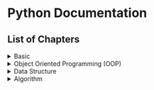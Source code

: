 # Python Documentation
## List of Chapters
<details>
<summary>Basic</summary>

1. [Data types, Values, Variables and Operators](Topics/1.%20Basic/Chapter-1.md)
2. [Branching](Topics/1.%20Basic/Chapter-2.md)
3. [Iteration](Topics/1.%20Basic/Chapter-3.md)
4. [String Functions](Topics/1.%20Basic/Chapter-4.md)
5. [Data Structure I (String, List, Tuple)](Topics/1.%20Basic/Chapter-5.md)
6. [Data Structure II (Dictionary)](Topics/1.%20Basic/Chapter-6.md)
7. [Function](Topics/1.%20Basic/Chapter-7.md)
8. [Scope](Topics/1.%20Basic/Chapter-8.md)
9. [File I/O](Topics/1.%20Basic/Chapter-9.md)

</details>
<details>
<summary>Object Oriented Programming (OOP)</summary>

1. [Intro](Topics/2.%20Object%20Oriented%20Programming/Chapter-1.md)
2. [Method & Designing Class](Topics/2.%20Object%20Oriented%20Programming/Chapter-2.md)
3. [Method Overloading & Constructor Overloading](Topics/2.%20Object%20Oriented%20Programming/Chapter-3.md)
4. [Operator Overloading](Topics/2.%20Object%20Oriented%20Programming/Chapter-4.md)
5. [Encapsulation](Topics/2.%20Object%20Oriented%20Programming/Chapter-5.md)
6. [Static/Class Variable](Topics/2.%20Object%20Oriented%20Programming/Chapter-6.md)
7. [Class Method & Static Method](Topics/2.%20Object%20Oriented%20Programming/Chapter-7.md)
8. [Inheritance](Topics/2.%20Object%20Oriented%20Programming/Chapter-8.md)
9. [Variable and Method Overloading](Topics/2.%20Object%20Oriented%20Programming/Chapter-9.md)
10. [Abstract class & methods](Topics/2.%20Object%20Oriented%20Programming/Chapter-10.md)
</details>
<details>
<summary>Data Structure</summary>

1. [Array-Declaration, Initialization, Traversal](Topics/3.%20Data%20Structure/Chapter-1.md)
2. [Array Manipulation](Topics/3.%20Data%20Structure/Chapter-2.md)
3. [Circular Array](Topics/3.%20Data%20Structure/Chapter-3.md)
4. [Linked List (Basic & Manipulation)](Topics/3.%20Data%20Structure/Chapter-4.md)
5. [Advanced Linked List](Topics/3.%20Data%20Structure/Chapter-5.md)
6. [Dummy Headed Doubly Linked Cicular List](Topics/3.%20Data%20Structure/Chapter-6.md)
7. [Stack](Topics/3.%20Data%20Structure/Chapter-7.md)
8. [Queue](Topics/3.%20Data%20Structure/Chapter-8.md)
9. [Recursion](Topics/3.%20Data%20Structure/Chapter-9.md)
10. [Memoization](Topics/3.%20Data%20Structure/Chapter-10.md)
11. [Searching & Sorting](Topics/3.%20Data%20Structure/Chapter-11.md)
</details>
<details>
<summary>Algorithm</summary>
</details>




